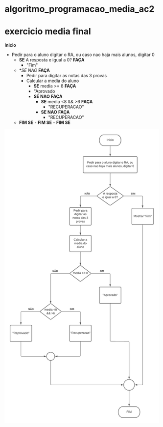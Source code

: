 # algoritmo_programacao_media_ac2
# exercicio media final

**Inicio**
  - Pedir para o aluno digitar o RA, ou caso nao haja mais alunos, digitar 0
     - **SE** A resposta e igual a 0? **FAÇA**
       - "Fim"
     - **SE NAO* **FAÇA**
       - Pedir para digitar as notas das 3 provas
       - Calcular a media do aluno
         - **SE** media >= 8 **FAÇA**
          - "Aprovado
         - **SE NAO** **FAÇA**
           - **SE** media <8 && >6 **FAÇA**
             - "RECUPERACAO"
           - **SE NAO** **FAÇA**
             - "RECUPERACAO"
      - **FIM SE**
            - **FIM SE**
              - **FIM SE**

![Isso é uma imagem](https://github.com/Lopes-Vitor/algoritmo_programacao_media_ac2/blob/main/Diagrama%20Media.png)
